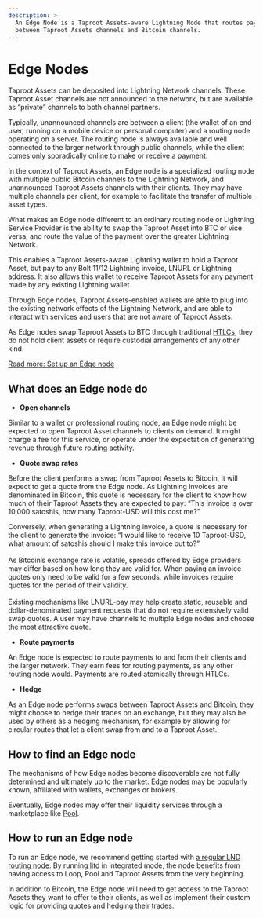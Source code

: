 ```yaml
---
description: >-
  An Edge Node is a Taproot Assets-aware Lightning Node that routes payments
  between Taproot Assets channels and Bitcoin channels.
---
```


# Edge Nodes

Taproot Assets can be deposited into Lightning Network channels. These Taproot Asset channels are not announced to the network, but are available as “private” channels to both channel partners.

Typically, unannounced channels are between a client (the wallet of an end-user, running on a mobile device or personal computer) and a routing node operating on a server. The routing node is always available and well connected to the larger network through public channels, while the client comes only sporadically online to make or receive a payment.

In the context of Taproot Assets, an Edge node is a specialized routing node with multiple public Bitcoin channels to the Lightning Network, and unannounced Taproot Assets channels with their clients. They may have multiple channels per client, for example to facilitate the transfer of multiple asset types.

What makes an Edge node different to an ordinary routing node or Lightning Service Provider is the ability to swap the Taproot Asset into BTC or vice versa, and route the value of the payment over the greater Lightning Network.

This enables a Taproot Assets-aware Lightning wallet to hold a Taproot Asset, but pay to any Bolt 11/12 Lightning invoice, LNURL or Lightning address. It also allows this wallet to receive Taproot Assets for any payment made by any existing Lightning wallet.

Through Edge nodes, Taproot Assets-enabled wallets are able to plug into the existing network effects of the Lightning Network, and are able to interact with services and users that are not aware of Taproot Assets.

As Edge nodes swap Taproot Assets to BTC through traditional [HTLCs](../multihop-payments/hash-time-lock-contract-htlc.md), they do not hold client assets or require custodial arrangements of any other kind.

[Read more: Set up an Edge node](../../lightning-network-tools/taproot-assets/rfq.md)

## What does an Edge node do <a href="#docs-internal-guid-9848fd86-7fff-5305-d8ad-ff2ea6ce4686" id="docs-internal-guid-9848fd86-7fff-5305-d8ad-ff2ea6ce4686"></a>

* **Open channels**

Similar to a wallet or professional routing node, an Edge node might be expected to open Taproot Asset channels to clients on demand. It might charge a fee for this service, or operate under the expectation of generating revenue through future routing activity.

* **Quote swap rates**

Before the client performs a swap from Taproot Assets to Bitcoin, it will expect to get a quote from the Edge node. As Lightning invoices are denominated in Bitcoin, this quote is necessary for the client to know how much of their Taproot Assets they are expected to pay: “This invoice is over 10,000 satoshis, how many Taproot-USD will this cost me?”

Conversely, when generating a Lightning invoice, a quote is necessary for the client to generate the invoice: “I would like to receive 10 Taproot-USD, what amount of satoshis should I make this invoice out to?”\
\
As Bitcoin’s exchange rate is volatile, spreads offered by Edge providers may differ based on how long they are valid for. When paying an invoice quotes only need to be valid for a few seconds, while invoices require quotes for the period of their validity.\
\
Existing mechanisms like LNURL-pay may help create static, reusable and dollar-denominated payment requests that do not require extensively valid swap quotes. A user may have channels to multiple Edge nodes and choose the most attractive quote.

* **Route payments**

An Edge node is expected to route payments to and from their clients and the larger network. They earn fees for routing payments, as any other routing node would. Payments are routed atomically through HTLCs.

* **Hedge**

As an Edge node performs swaps between Taproot Assets and Bitcoin, they might choose to hedge their trades on an exchange, but they may also be used by others as a hedging mechanism, for example by allowing for circular routes that let a client swap from and to a Taproot Asset.

## How to find an Edge node <a href="#docs-internal-guid-af7e0901-7fff-8577-4dae-2106e2d2e783" id="docs-internal-guid-af7e0901-7fff-8577-4dae-2106e2d2e783"></a>

The mechanisms of how Edge nodes become discoverable are not fully determined and ultimately up to the market. Edge nodes may be popularly known, affiliated with wallets, exchanges or brokers.

Eventually, Edge nodes may offer their liquidity services through a marketplace like [Pool](../../lightning-network-tools/pool/).

## How to run an Edge node

To run an Edge node, we recommend getting started with [a regular LND routing node](../../lightning-network-tools/lnd/run-lnd.md). By running [litd](https://docs.lightning.engineering/lightning-network-tools/lightning-terminal/get-lit) in integrated mode, the node benefits from having access to Loop, Pool and Taproot Assets from the very beginning.

In addition to Bitcoin, the Edge node will need to get access to the Taproot Assets they want to offer to their clients, as well as implement their custom logic for providing quotes and hedging their trades.
